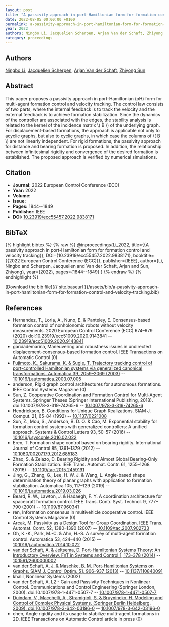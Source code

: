 ```yaml
---
layout: post
title: "A passivity approach in port-Hamiltonian form for formation control and velocity tracking"
date: 2022-08-05 00:00:00 +0100
permalink: a-passivity-approach-in-port-hamiltonian-form-for-formation-control-and-velocity-tracking
year: 2022
authors: Ningbo Li, Jacquelien Scherpen, Arjan Van der Schaft, Zhiyong Sun
category: proceedings
---
```

 
## Authors
[Ningbo Li](authors/ningbo-li), [Jacquelien Scherpen](authors/jacquelien-m-a-scherpen), [Arjan Van der Schaft](authors/arjan-van-der-schaft), [Zhiyong Sun](authors/zhiyong-sun)
 
## Abstract
This paper proposes a passivity approach in port-Hamiltonian (pH) form for multi-agent formation control and velocity tracking. The control law consists of two parts, where the internal feedback is to track the velocity and the external feedback is to achieve formation stabilization. Since the dynamics of the controller are associated with the edges, the stability analysis is related to the kernel of the incidence matrix \\( B \\) of the underlying graph. For displacement-based formations, the approach is applicable not only to acyclic graphs, but also to cyclic graphs, in which case the columns of \\( B \\) are not linearly independent. For rigid formations, the passivity approach for distance and bearing formation is proposed. In addition, the relationship between infinitesimal rigidity and convergence of the desired formation is established. The proposed approach is verified by numerical simulations.
 
## Citation
- **Journal:** 2022 European Control Conference (ECC)
- **Year:** 2022
- **Volume:** 
- **Issue:** 
- **Pages:** 1844--1849
- **Publisher:** IEEE
- **DOI:** [10.23919/ecc55457.2022.9838171](https://doi.org/10.23919/ecc55457.2022.9838171)
 
## BibTeX
{% highlight bibtex %}
{% raw %}
@inproceedings{Li_2022,
  title={{A passivity approach in port-Hamiltonian form for formation control and velocity tracking}},
  DOI={10.23919/ecc55457.2022.9838171},
  booktitle={{2022 European Control Conference (ECC)}},
  publisher={IEEE},
  author={Li, Ningbo and Scherpen, Jacquelien and Van der Schaft, Arjan and Sun, Zhiyong},
  year={2022},
  pages={1844--1849}
}
{% endraw %}
{% endhighlight %}
 
[Download the bib file]({{ site.baseurl }}/assets/bib/a-passivity-approach-in-port-hamiltonian-form-for-formation-control-and-velocity-tracking.bib)
 
## References
- Hernandez, T., Loria, A., Nuno, E. & Panteley, E. Consensus-based formation control of nonholonomic robots without velocity measurements. 2020 European Control Conference (ECC) 674–679 (2020) doi:10.23919/ecc51009.2020.9143841 -- [10.23919/ecc51009.2020.9143841](https://doi.org/10.23919/ecc51009.2020.9143841)
- garciademarina, Maneuvering and robustness issues in undirected displacement-consensus-based formation control. IEEE Transactions on Automatic Control (0)
- [Fujimoto, K., Sakurama, K. & Sugie, T. Trajectory tracking control of port-controlled Hamiltonian systems via generalized canonical transformations. Automatica 39, 2059–2069 (2003)](trajectory-tracking-control-of-port-controlled-hamiltonian-systems-via-generalized-canonical-transformations) -- [10.1016/j.automatica.2003.07.005](https://doi.org/10.1016/j.automatica.2003.07.005)
- anderson, Rigid graph control architectures for autonomous formations. IEEE Control Systems Magazine (0)
- Sun, Z. Cooperative Coordination and Formation Control for Multi-Agent Systems. Springer Theses (Springer International Publishing, 2018). doi:10.1007/978-3-319-74265-6 -- [10.1007/978-3-319-74265-6](https://doi.org/10.1007/978-3-319-74265-6)
- Hendrickson, B. Conditions for Unique Graph Realizations. SIAM J. Comput. 21, 65–84 (1992) -- [10.1137/0221008](https://doi.org/10.1137/0221008)
- Sun, Z., Mou, S., Anderson, B. D. O. & Cao, M. Exponential stability for formation control systems with generalized controllers: A unified approach. Systems &amp; Control Letters 93, 50–57 (2016) -- [10.1016/j.sysconle.2016.02.022](https://doi.org/10.1016/j.sysconle.2016.02.022)
- Eren, T. Formation shape control based on bearing rigidity. International Journal of Control 85, 1361–1379 (2012) -- [10.1080/00207179.2012.685183](https://doi.org/10.1080/00207179.2012.685183)
- Zhao, S. & Zelazo, D. Bearing Rigidity and Almost Global Bearing-Only Formation Stabilization. IEEE Trans. Automat. Contr. 61, 1255–1268 (2016) -- [10.1109/tac.2015.2459191](https://doi.org/10.1109/tac.2015.2459191)
- Jing, G., Zhang, G., Lee, H. W. J. & Wang, L. Angle-based shape determination theory of planar graphs with application to formation stabilization. Automatica 105, 117–129 (2019) -- [10.1016/j.automatica.2019.03.026](https://doi.org/10.1016/j.automatica.2019.03.026)
- Beard, R. W., Lawton, J. & Hadaegh, F. Y. A coordination architecture for spacecraft formation control. IEEE Trans. Contr. Syst. Technol. 9, 777–790 (2001) -- [10.1109/87.960341](https://doi.org/10.1109/87.960341)
- ren, Information consensus in multivehicle cooperative control. IEEE Control Systems Magazine (0)
- Arcak, M. Passivity as a Design Tool for Group Coordination. IEEE Trans. Automat. Contr. 52, 1380–1390 (2007) -- [10.1109/tac.2007.902733](https://doi.org/10.1109/tac.2007.902733)
- Oh, K.-K., Park, M.-C. & Ahn, H.-S. A survey of multi-agent formation control. Automatica 53, 424–440 (2015) -- [10.1016/j.automatica.2014.10.022](https://doi.org/10.1016/j.automatica.2014.10.022)
- [van der Schaft, A. & Jeltsema, D. Port-Hamiltonian Systems Theory: An Introductory Overview. FnT in Systems and Control 1, 173–378 (2014)](port-hamiltonian-systems-theory-an-introductory-overview) -- [10.1561/2600000002](https://doi.org/10.1561/2600000002)
- [van der Schaft, A. J. & Maschke, B. M. Port-Hamiltonian Systems on Graphs. SIAM J. Control Optim. 51, 906–937 (2013)](port-hamiltonian-systems-on-graphs) -- [10.1137/110840091](https://doi.org/10.1137/110840091)
- khalil, Nonlinear Systems (2002)
- van der Schaft, A. L2 - Gain and Passivity Techniques in Nonlinear Control. Communications and Control Engineering (Springer London, 2000). doi:10.1007/978-1-4471-0507-7 -- [10.1007/978-1-4471-0507-7](https://doi.org/10.1007/978-1-4471-0507-7)
- [Duindam, V., Macchelli, A., Stramigioli, S. & Bruyninckx, H. Modeling and Control of Complex Physical Systems. (Springer Berlin Heidelberg, 2009). doi:10.1007/978-3-642-03196-0](modeling-and-control-of-complex-physical-systems) -- [10.1007/978-3-642-03196-0](https://doi.org/10.1007/978-3-642-03196-0)
- chen, Angle rigidity and its usage to stabilize multi-agent formations in 2D. IEEE Transactions on Automatic Control article in press (0)

